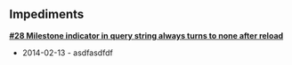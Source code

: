 ## Impediments

__[#28 Milestone indicator in query string always turns to none after reload]()__

* 2014-02-13 - asdfasdfdf
